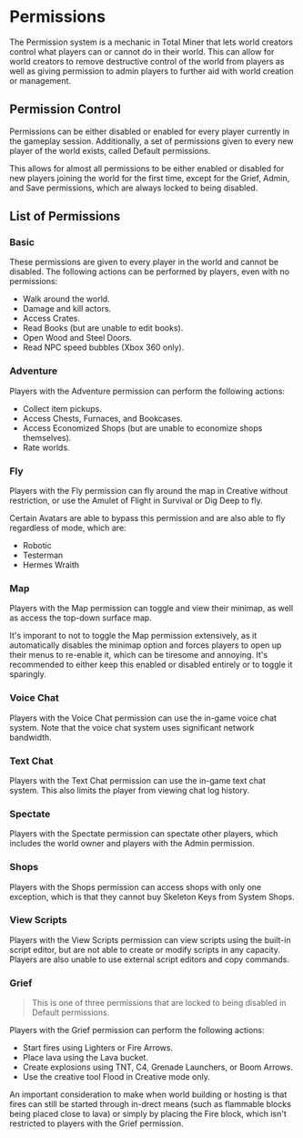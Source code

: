 # Permissions

The Permission system is a mechanic in Total Miner that lets world creators control what players can or cannot do in their world. This can allow for world creators to remove destructive control of the world from players as well as giving permission to admin players to further aid with world creation or management.

## Permission Control

Permissions can be either disabled or enabled for every player currently in the gameplay session. Additionally, a set of permissions given to every new player of the world exists, called Default permissions.

This allows for almost all permissions to be either enabled or disabled for new players joining the world for the first time, except for the Grief, Admin, and Save permissions, which are always locked to being disabled.

## List of Permissions

### Basic

These permissions are given to every player in the world and cannot be disabled. The following actions can be performed by players, even with no permissions:

* Walk around the world.
* Damage and kill actors.
* Access Crates.
* Read Books (but are unable to edit books).
* Open Wood and Steel Doors.
* Read NPC speed bubbles (Xbox 360 only).

### Adventure

Players with the Adventure permission can perform the following actions:

* Collect item pickups.
* Access Chests, Furnaces, and Bookcases.
* Access Economized Shops (but are unable to economize shops themselves).
* Rate worlds.

### Fly

Players with the Fly permission can fly around the map in Creative without restriction, or use the Amulet of Flight in Survival or Dig Deep to fly.

Certain Avatars are able to bypass this permission and are also able to fly regardless of mode, which are:

* Robotic
* Testerman
* Hermes Wraith

### Map

Players with the Map permission can toggle and view their minimap, as well as access the top-down surface map.

It's imporant to not to toggle the Map permission extensively, as it automatically disables the minimap option and forces players to open up their menus to re-enable it, which can be tiresome and annoying. It's recommended to either keep this enabled or disabled entirely or to toggle it sparingly.

### Voice Chat

Players with the Voice Chat permission can use the in-game voice chat system. Note that the voice chat system uses significant network bandwidth.

### Text Chat

Players with the Text Chat permission can use the in-game text chat system. This also limits the player from viewing chat log history.

### Spectate

Players with the Spectate permission can spectate other players, which includes the world owner and players with the Admin permission.

### Shops

Players with the Shops permission can access shops with only one exception, which is that they cannot buy Skeleton Keys from System Shops.

### View Scripts

Players with the View Scripts permission can view scripts using the built-in script editor, but are not able to create or modify scripts in any capacity. Players are also unable to use external script editors and copy commands.

### Grief

> This is one of three permissions that are locked to being disabled in Default permissions.

Players with the Grief permission can perform the following actions:

* Start fires using Lighters or Fire Arrows.
* Place lava using the Lava bucket.
* Create explosions using TNT, C4, Grenade Launchers, or Boom Arrows.
* Use the creative tool Flood in Creative mode only.

An important consideration to make when world building or hosting is that fires can still be started through in-drect means (such as flammable blocks being placed close to lava) or simply by placing the Fire block, which isn't restricted to players with the Grief permission.
